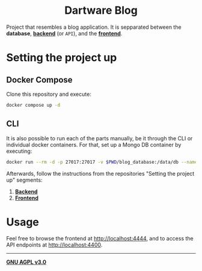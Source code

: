**<h1 style="text-align: center">Dartware Blog</h1>**

Project that resembles a blog application. It is sepparated between the **database**, [**backend**](https://github.com/viniciusvviterbo/blog_backend) (or `API`), and the [**frontend**](https://github.com/viniciusvviterbo/blog_frontend).

# Setting the project up

## Docker Compose

Clone this repository and execute:

```bash
docker compose up -d
```

## CLI

It is also possible to run each of the parts manually, be it through the CLI or individual docker containers. For that, set up a Mongo DB container by executing:

```bash
docker run --rm -d -p 27017:27017 -v $PWD/blog_database:/data/db --name blog_database mongo
```

Afterwards, follow the instructions from the repositories "Setting the project up" segments:

1. [**Backend**](https://github.com/viniciusvviterbo/blog_backend#cli)
2. [**Frontend**](https://github.com/viniciusvviterbo/blog_frontend#cli)

# Usage

Feel free to browse the frontend at [http://localhost:4444](http://localhost:4444), and to access the API endpoints at [http://localhost:4400](http://localhost:4400).

---

**[GNU AGPL v3.0](https://www.gnu.org/licenses/agpl-3.0.html)**
